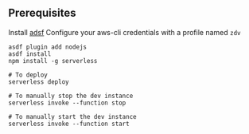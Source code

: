 ## Prerequisites

Install [adsf](https://asdf-vm.com/)
Configure your aws-cli credentials with a profile named `zdv`

```
asdf plugin add nodejs
asdf install
npm install -g serverless

# To deploy
serverless deploy

# To manually stop the dev instance
serverless invoke --function stop

# To manually start the dev instance
serverless invoke --function start
```